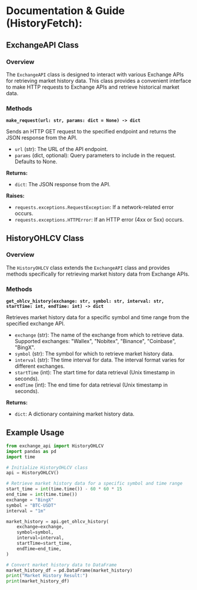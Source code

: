 # Documentation & Guide (HistoryFetch):

## ExchangeAPI Class

### Overview
The `ExchangeAPI` class is designed to interact with various Exchange APIs for retrieving market history data. This class provides a convenient interface to make HTTP requests to Exchange APIs and retrieve historical market data.

### Methods

**`make_request(url: str, params: dict = None) -> dict`**

Sends an HTTP GET request to the specified endpoint and returns the JSON response from the API.

- `url` (str): The URL of the API endpoint.
- `params` (dict, optional): Query parameters to include in the request. Defaults to None.
  
**Returns:**
- `dict`: The JSON response from the API.

**Raises:**
- `requests.exceptions.RequestException`: If a network-related error occurs.
- `requests.exceptions.HTTPError`: If an HTTP error (4xx or 5xx) occurs.

## HistoryOHLCV Class

### Overview
The `HistoryOHLCV` class extends the `ExchangeAPI` class and provides methods specifically for retrieving market history data from Exchange APIs.

### Methods

**`get_ohlcv_history(exchange: str, symbol: str, interval: str, startTime: int, endTime: int) -> dict`**

Retrieves market history data for a specific symbol and time range from the specified exchange API.

- `exchange` (str): The name of the exchange from which to retrieve data. Supported exchanges: "Wallex", "Nobitex", "Binance", "Coinbase", "BingX".
- `symbol` (str): The symbol for which to retrieve market history data.
- `interval` (str): The time interval for data. The interval format varies for different exchanges.
- `startTime` (int): The start time for data retrieval (Unix timestamp in seconds).
- `endTime` (int): The end time for data retrieval (Unix timestamp in seconds).

**Returns:**
- `dict`: A dictionary containing market history data.

## Example Usage

```python
from exchange_api import HistoryOHLCV
import pandas as pd
import time

# Initialize HistoryOHLCV class
api = HistoryOHLCV()

# Retrieve market history data for a specific symbol and time range
start_time = int(time.time()) - 60 * 60 * 15
end_time = int(time.time())
exchange = "BingX"
symbol = "BTC-USDT"
interval = "1m"

market_history = api.get_ohlcv_history(
    exchange=exchange,
    symbol=symbol,
    interval=interval,
    startTime=start_time,
    endTime=end_time,
)

# Convert market history data to DataFrame
market_history_df = pd.DataFrame(market_history)
print("Market History Result:")
print(market_history_df)
```
